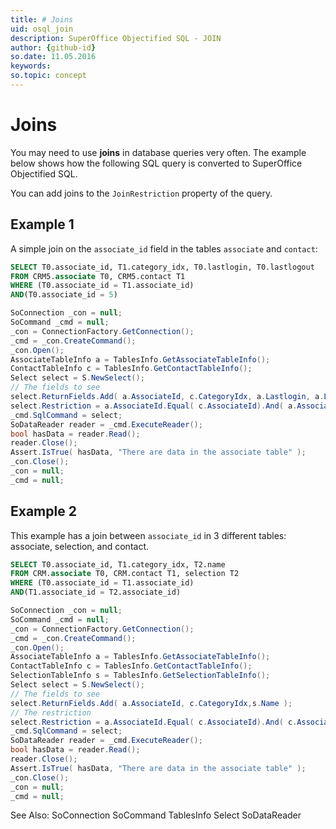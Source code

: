 ```yaml
---
title: # Joins
uid: osql_join
description: SuperOffice Objectified SQL - JOIN
author: {github-id}
so.date: 11.05.2016
keywords:
so.topic: concept
---
```


# Joins

You may need to use **joins** in database queries very often. The example below shows how the following SQL query is converted to SuperOffice Objectified SQL.

You can add joins to the `JoinRestriction` property of the query.

## Example 1

A simple join on the `associate_id` field in the tables `associate` and `contact`:

```SQL
SELECT T0.associate_id, T1.category_idx, T0.lastlogin, T0.lastlogout
FROM CRM5.associate T0, CRM5.contact T1
WHERE (T0.associate_id = T1.associate_id)
AND(T0.associate_id = 5)
```

```csharp
SoConnection _con = null;
SoCommand _cmd = null;
_con = ConnectionFactory.GetConnection();
_cmd = _con.CreateCommand();
_con.Open();
AssociateTableInfo a = TablesInfo.GetAssociateTableInfo();
ContactTableInfo c = TablesInfo.GetContactTableInfo();
Select select = S.NewSelect();
// The fields to see
select.ReturnFields.Add( a.AssociateId, c.CategoryIdx, a.Lastlogin, a.Lastlogout );
select.Restriction = a.AssociateId.Equal( c.AssociateId).And( a.AssociateId.Equal( S.Parameter( 5 ) ) );
_cmd.SqlCommand = select;
SoDataReader reader = _cmd.ExecuteReader();
bool hasData = reader.Read();
reader.Close();
Assert.IsTrue( hasData, "There are data in the associate table" );
_con.Close();
_con = null;
_cmd = null;
```

## Example 2

This example has a join between `associate_id` in 3 different tables: associate, selection, and contact.

```SQL
SELECT T0.associate_id, T1.category_idx, T2.name
FROM CRM.associate T0, CRM.contact T1, selection T2
WHERE (T0.associate_id = T1.associate_id)
AND(T1.associate_id = T2.associate_id)
```

```csharp
SoConnection _con = null;
SoCommand _cmd = null;
_con = ConnectionFactory.GetConnection();
_cmd = _con.CreateCommand();
_con.Open();
AssociateTableInfo a = TablesInfo.GetAssociateTableInfo();
ContactTableInfo c = TablesInfo.GetContactTableInfo();
SelectionTableInfo s = TablesInfo.GetSelectionTableInfo();
Select select = S.NewSelect();
// The fields to see
select.ReturnFields.Add( a.AssociateId, c.CategoryIdx,s.Name );
// The restriction
select.Restriction = a.AssociateId.Equal( c.AssociateId).And( c.AssociateId.Equal( s.AssociateId ) );
_cmd.SqlCommand = select;
SoDataReader reader = _cmd.ExecuteReader();
bool hasData = reader.Read();
reader.Close();
Assert.IsTrue( hasData, "There are data in the associate table" );
_con.Close();
_con = null;
_cmd = null;
```

See Also: SoConnection SoCommand TablesInfo Select SoDataReader
